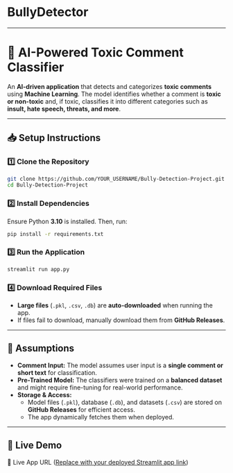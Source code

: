 # BullyDetector
---

# **🚀 AI-Powered Toxic Comment Classifier**  

An **AI-driven application** that detects and categorizes **toxic comments** using **Machine Learning**. The model identifies whether a comment is **toxic or non-toxic** and, if toxic, classifies it into different categories such as **insult, hate speech, threats, and more**.  

---

## **📥 Setup Instructions**  

### **1️⃣ Clone the Repository**  
```bash
git clone https://github.com/YOUR_USERNAME/Bully-Detection-Project.git
cd Bully-Detection-Project
```

### **2️⃣ Install Dependencies**  
Ensure Python **3.10** is installed. Then, run:  
```bash
pip install -r requirements.txt
```

### **3️⃣ Run the Application**  
```bash
streamlit run app.py
```

### **4️⃣ Download Required Files**  
- **Large files** (`.pkl`, `.csv`, `.db`) are **auto-downloaded** when running the app.  
- If files fail to download, manually download them from **GitHub Releases**.

---

## **📌 Assumptions**  
- **Comment Input:** The model assumes user input is a **single comment or short text** for classification.  
- **Pre-Trained Model:** The classifiers were trained on a **balanced dataset** and might require fine-tuning for real-world performance.  
- **Storage & Access:**  
  - Model files (`.pkl`), database (`.db`), and datasets (`.csv`) are stored on **GitHub Releases** for efficient access.  
  - The app dynamically fetches them when deployed.  

---

## **🚀 Live Demo**  
🔗 Live App URL ([Replace with your deployed Streamlit app link](https://bullydetector-5panrtybql4bkxuz8ijxdj.streamlit.app/))
